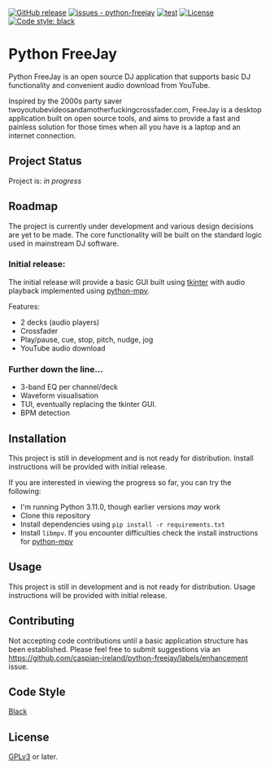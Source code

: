 [![GitHub release](https://img.shields.io/github/release/caspian-ireland/python-freejay?include_prereleases=&sort=semver&color=blue)](https://github.com/caspian-ireland/python-freejay/releases/)
[![issues - python-freejay](https://img.shields.io/github/issues/caspian-ireland/python-freejay)](https://github.com/caspian-ireland/python-freejay/issues)
[![test](https://github.com/caspian-ireland/python-freejay/actions/workflows/test.yml/badge.svg)](https://github.com/caspian-ireland/python-freejay/actions/workflows/test.yml)
[![License](https://img.shields.io/badge/License-GPLv3-blue)](#license)
[![Code style: black](https://img.shields.io/badge/code%20style-black-000000.svg)](https://github.com/psf/black)


# Python FreeJay

Python FreeJay is an open source DJ application that supports basic DJ
functionality and convenient audio download from YouTube.

Inspired by the 2000s party saver twoyoutubevideosandamotherfuckingcrossfader.com,
FreeJay is a desktop application built on open source tools, and aims to
provide a fast and painless solution for those times when all you have is a
laptop and an internet connection.

## Project Status
Project is: _in progress_

## Roadmap

The project is currently under development and various design decisions are
yet to be made. The core functionality will be built on the standard logic used
in mainstream DJ software.

### Initial release:

The initial release will provide a basic GUI built using
[tkinter](https://docs.python.org/3/library/tkinter.html#module-tkinter)
with audio playback implemented using [python-mpv](https://github.com/jaseg/python-mpv).

Features:
* 2 decks (audio players)
* Crossfader
* Play/pause, cue, stop, pitch, nudge, jog
* YouTube audio download

### Further down the line...

* 3-band EQ per channel/deck
* Waveform visualisation
* TUI, eventually replacing the tkinter GUI.
* BPM detection


## Installation

This project is still in development and is not ready for distribution. Install
instructions will be provided with initial release.

If you are interested in viewing the progress so far, you can try the following:
* I'm running Python 3.11.0, though earlier versions _may_ work
* Clone this repository
* Install dependencies using `pip install -r requirements.txt`
* Install `libmpv`. If you encounter difficulties check the
install instructions for [python-mpv](https://github.com/jaseg/python-mpv)


## Usage

This project is still in development and is not ready for distribution. Usage
instructions will be provided with initial release.


## Contributing

Not accepting code contributions until a basic application structure has been established.
Please feel free to submit suggestions via an
https://github.com/caspian-ireland/python-freejay/labels/enhancement issue.


## Code Style

[Black](https://github.com/psf/black)

## License

[GPLv3](https://www.gnu.org/licenses/gpl-3.0.en.html) or later.
